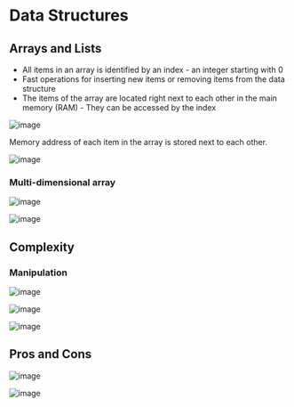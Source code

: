 # Data Structures

## Arrays and Lists
- All items in an array is identified by an index - an integer starting with 0
- Fast operations for inserting new items or removing items from the data structure
- The items of the array are located right next to each other in the main memory (RAM) - They can be accessed by the index

![image](https://user-images.githubusercontent.com/59940078/174740726-b3f0916d-1930-40f3-99d3-aa282f4702c0.png)

Memory address of each item in the array is stored next to each other.

![image](https://user-images.githubusercontent.com/59940078/174741313-7fe181f9-8f62-43c8-890e-ca761e3a397f.png)

### Multi-dimensional array

![image](https://user-images.githubusercontent.com/59940078/174741951-4295eed1-f76f-45e2-9d9e-4fef73e925c5.png)


![image](https://user-images.githubusercontent.com/59940078/174742851-8011e226-5103-4ca1-a1a1-0411ee8d0836.png)

## Complexity

### Manipulation

![image](https://user-images.githubusercontent.com/59940078/174746004-4ca3c7c3-cb9b-46cc-a87e-a0b48b7f0a67.png)

![image](https://user-images.githubusercontent.com/59940078/174746078-cdc1852b-2407-4d07-a2a8-947f97876f54.png)


![image](https://user-images.githubusercontent.com/59940078/174744698-c403ec47-2d1d-49a5-9259-0621149f3009.png)

## Pros and Cons

![image](https://user-images.githubusercontent.com/59940078/174745215-29a29b78-69ad-40f7-afea-bd2ea293aa9d.png)

![image](https://user-images.githubusercontent.com/59940078/174745237-a2567ec8-cd47-4f61-863c-607417d70202.png)
